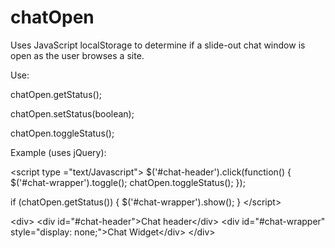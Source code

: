 # chatOpen
Uses JavaScript localStorage to determine if a slide-out chat window is open as the user browses a site. 

Use:

  chatOpen.getStatus();

  chatOpen.setStatus(boolean);

  chatOpen.toggleStatus();

Example (uses jQuery):

&lt;script type ="text/Javascript">
  $('#chat-header').click(function() {
    $('#chat-wrapper').toggle();
    chatOpen.toggleStatus();
  });

  if (chatOpen.getStatus()) {
    $('#chat-wrapper').show();
  }
&lt;/script>

&lt;div>
  &lt;div id="#chat-header">Chat header&lt;/div>
  &lt;div id="#chat-wrapper" style="display: none;">Chat Widget&lt;/div>
&lt;/div>
